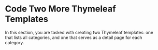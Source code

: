 # Code Two More Thymeleaf Templates
In this section, you are tasked with creating two Thymeleaf templates: one that lists all categories, and one that serves as a detail page for each category.